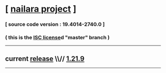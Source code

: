
# [ [nailara project](http://www.nailara.net/) ]

### [ source code version : 19.4014-2740.0 ]

### ( this is the [ISC license](license)d "master" branch )
---
## current [release](https://github.com/anotherlink/nailara/releases) \\\\// [1.21.9](https://github.com/anotherlink/nailara/releases/tag/1.21.9)
---
